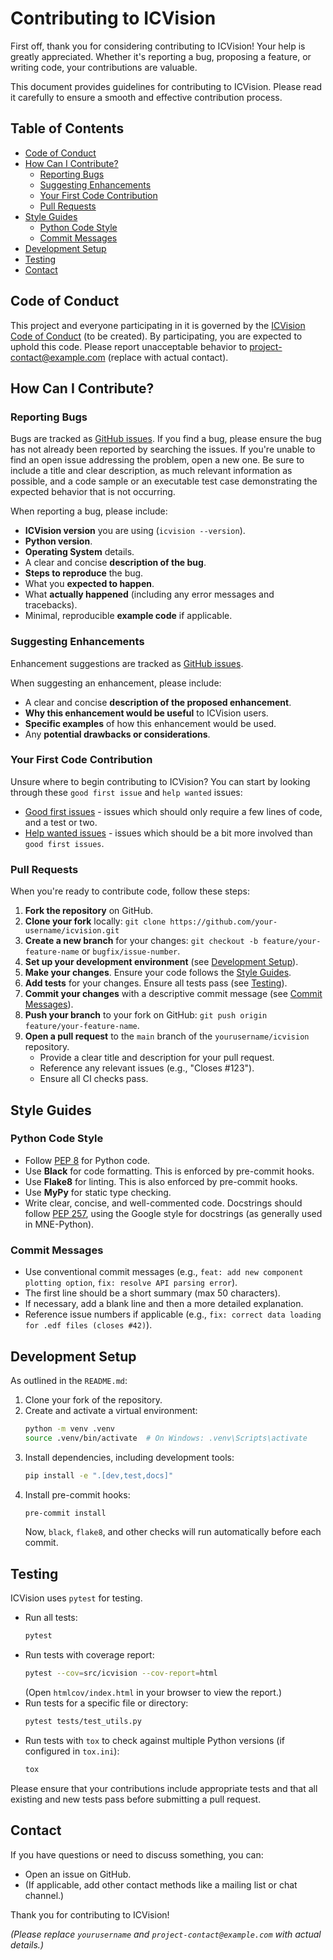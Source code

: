 # Contributing to ICVision

First off, thank you for considering contributing to ICVision! Your help is greatly appreciated. Whether it's reporting a bug, proposing a feature, or writing code, your contributions are valuable.

This document provides guidelines for contributing to ICVision. Please read it carefully to ensure a smooth and effective contribution process.

## Table of Contents

- [Code of Conduct](#code-of-conduct)
- [How Can I Contribute?](#how-can-i-contribute)
  - [Reporting Bugs](#reporting-bugs)
  - [Suggesting Enhancements](#suggesting-enhancements)
  - [Your First Code Contribution](#your-first-code-contribution)
  - [Pull Requests](#pull-requests)
- [Style Guides](#style-guides)
  - [Python Code Style](#python-code-style)
  - [Commit Messages](#commit-messages)
- [Development Setup](#development-setup)
- [Testing](#testing)
- [Contact](#contact)

## Code of Conduct

This project and everyone participating in it is governed by the [ICVision Code of Conduct](CODE_OF_CONDUCT.md) (to be created). By participating, you are expected to uphold this code. Please report unacceptable behavior to [project-contact@example.com](mailto:project-contact@example.com) (replace with actual contact).

## How Can I Contribute?

### Reporting Bugs

Bugs are tracked as [GitHub issues](https://github.com/yourusername/icvision/issues). If you find a bug, please ensure the bug has not already been reported by searching the issues. If you're unable to find an open issue addressing the problem, open a new one. Be sure to include a title and clear description, as much relevant information as possible, and a code sample or an executable test case demonstrating the expected behavior that is not occurring.

When reporting a bug, please include:

-   **ICVision version** you are using (`icvision --version`).
-   **Python version**.
-   **Operating System** details.
-   A clear and concise **description of the bug**.
-   **Steps to reproduce** the bug.
-   What you **expected to happen**.
-   What **actually happened** (including any error messages and tracebacks).
-   Minimal, reproducible **example code** if applicable.

### Suggesting Enhancements

Enhancement suggestions are tracked as [GitHub issues](https://github.com/yourusername/icvision/issues).

When suggesting an enhancement, please include:

-   A clear and concise **description of the proposed enhancement**.
-   **Why this enhancement would be useful** to ICVision users.
-   **Specific examples** of how this enhancement would be used.
-   Any **potential drawbacks or considerations**.

### Your First Code Contribution

Unsure where to begin contributing to ICVision? You can start by looking through these `good first issue` and `help wanted` issues:

-   [Good first issues](https://github.com/yourusername/icvision/labels/good%20first%20issue) - issues which should only require a few lines of code, and a test or two.
-   [Help wanted issues](https://github.com/yourusername/icvision/labels/help%20wanted) - issues which should be a bit more involved than `good first issues`.

### Pull Requests

When you're ready to contribute code, follow these steps:

1.  **Fork the repository** on GitHub.
2.  **Clone your fork** locally: `git clone https://github.com/your-username/icvision.git`
3.  **Create a new branch** for your changes: `git checkout -b feature/your-feature-name` or `bugfix/issue-number`.
4.  **Set up your development environment** (see [Development Setup](#development-setup)).
5.  **Make your changes**. Ensure your code follows the [Style Guides](#style-guides).
6.  **Add tests** for your changes. Ensure all tests pass (see [Testing](#testing)).
7.  **Commit your changes** with a descriptive commit message (see [Commit Messages](#commit-messages)).
8.  **Push your branch** to your fork on GitHub: `git push origin feature/your-feature-name`.
9.  **Open a pull request** to the `main` branch of the `yourusername/icvision` repository.
    -   Provide a clear title and description for your pull request.
    -   Reference any relevant issues (e.g., "Closes #123").
    -   Ensure all CI checks pass.

## Style Guides

### Python Code Style

-   Follow [PEP 8](https://www.python.org/dev/peps/pep-0008/) for Python code.
-   Use **Black** for code formatting. This is enforced by pre-commit hooks.
-   Use **Flake8** for linting. This is also enforced by pre-commit hooks.
-   Use **MyPy** for static type checking.
-   Write clear, concise, and well-commented code. Docstrings should follow [PEP 257](https://www.python.org/dev/peps/pep-0257/), using the Google style for docstrings (as generally used in MNE-Python).

### Commit Messages

-   Use conventional commit messages (e.g., `feat: add new component plotting option`, `fix: resolve API parsing error`).
-   The first line should be a short summary (max 50 characters).
-   If necessary, add a blank line and then a more detailed explanation.
-   Reference issue numbers if applicable (e.g., `fix: correct data loading for .edf files (closes #42)`).

## Development Setup

As outlined in the `README.md`:

1.  Clone your fork of the repository.
2.  Create and activate a virtual environment:
    ```bash
    python -m venv .venv
    source .venv/bin/activate  # On Windows: .venv\Scripts\activate
    ```
3.  Install dependencies, including development tools:
    ```bash
    pip install -e ".[dev,test,docs]"
    ```
4.  Install pre-commit hooks:
    ```bash
    pre-commit install
    ```
    Now, `black`, `flake8`, and other checks will run automatically before each commit.

## Testing

ICVision uses `pytest` for testing.

-   Run all tests:
    ```bash
    pytest
    ```
-   Run tests with coverage report:
    ```bash
    pytest --cov=src/icvision --cov-report=html
    ```
    (Open `htmlcov/index.html` in your browser to view the report.)
-   Run tests for a specific file or directory:
    ```bash
    pytest tests/test_utils.py
    ```
-   Run tests with `tox` to check against multiple Python versions (if configured in `tox.ini`):
    ```bash
    tox
    ```

Please ensure that your contributions include appropriate tests and that all existing and new tests pass before submitting a pull request.

## Contact

If you have questions or need to discuss something, you can:
-   Open an issue on GitHub.
-   (If applicable, add other contact methods like a mailing list or chat channel.)

Thank you for contributing to ICVision!

*(Please replace `yourusername` and `project-contact@example.com` with actual details.)*
